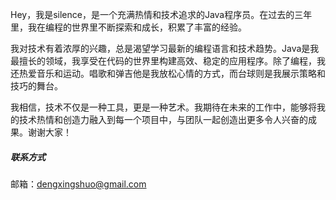 Hey，我是silence，是一个充满热情和技术追求的Java程序员。在过去的三年里，我在编程的世界里不断探索和成长，积累了丰富的经验。

我对技术有着浓厚的兴趣，总是渴望学习最新的编程语言和技术趋势。Java是我最擅长的领域，我享受在代码的世界里构建高效、稳定的应用程序。除了编程，我还热爱音乐和运动。唱歌和弹吉他是我放松心情的方式，而台球则是我展示策略和技巧的舞台。

我相信，技术不仅是一种工具，更是一种艺术。我期待在未来的工作中，能够将我的技术热情和创造力融入到每一个项目中，与团队一起创造出更多令人兴奋的成果。谢谢大家！

##### 联系方式
邮箱：dengxingshuo@gmail.com